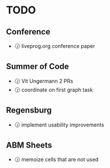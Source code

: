 
# TODO

## Conference

- 🕝 liveprog.org conference paper

## Summer of Code

- 🕝 Vit Ungermann 2 PRs
- 🕝 coordinate on first graph task

## Regensburg

- 🕝 implement usability improvements

## ABM Sheets

- 🕝 memoize cells that are not used